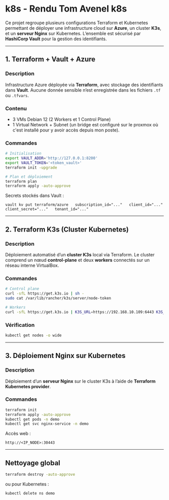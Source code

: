# k8s - Rendu Tom Avenel k8s

Ce projet regroupe plusieurs configurations Terraform et Kubernetes permettant de déployer une infrastructure cloud sur **Azure**, un cluster **K3s**, et un **serveur Nginx** sur Kubernetes.
L’ensemble est sécurisé par **HashiCorp Vault** pour la gestion des identifiants.

---

## 1. Terraform + Vault + Azure

### Description
Infrastructure Azure déployée via **Terraform**, avec stockage des identifiants dans **Vault**.
Aucune donnée sensible n’est enregistrée dans les fichiers `.tf` ou `.tfvars`.

### Contenu
- 3 VMs Debian 12 (2 Workers et 1 Control Plane)
- 1 Virtual Network + Subnet (un bridge est configuré sur le proxmox où c'est installé pour y avoir accès depuis mon poste).

### Commandes
```bash
# Initialisation
export VAULT_ADDR='http://127.0.0.1:8200'
export VAULT_TOKEN='<token_vault>'
terraform init -upgrade

# Plan et déploiement
terraform plan
terraform apply -auto-approve
```

Secrets stockés dans Vault :
```
vault kv put terraform/azure   subscription_id="..."   client_id="..."   client_secret="..."   tenant_id="..."
```

---

## 2. Terraform K3s (Cluster Kubernetes)

### Description
Déploiement automatisé d’un **cluster K3s** local via Terraform.
Le cluster comprend un nœud **control-plane** et deux **workers** connectés sur un réseau interne VirtualBox.

### Commandes
```bash
# Control plane
curl -sfL https://get.k3s.io | sh -
sudo cat /var/lib/rancher/k3s/server/node-token

# Workers
curl -sfL https://get.k3s.io | K3S_URL=https://192.168.10.109:6443 K3S_TOKEN=<token> sh -
```

### Vérification
```bash
kubectl get nodes -o wide
```
---

## 3. Déploiement Nginx sur Kubernetes

### Description
Déploiement d’un **serveur Nginx** sur le cluster K3s à l’aide de **Terraform Kubernetes provider**.

### Commandes
```bash
terraform init
terraform apply -auto-approve
kubectl get pods -n demo
kubectl get svc nginx-service -n demo
```

Accès web :
```
http://<IP_NODE>:30443
```
---

## Nettoyage global
```bash
terraform destroy -auto-approve
```
ou pour Kubernetes :
```bash
kubectl delete ns demo
```

